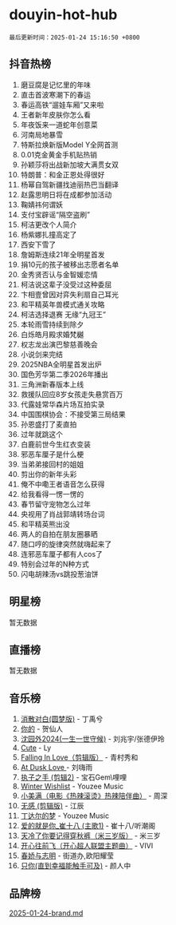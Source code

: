 # douyin-hot-hub

`最后更新时间：2025-01-24 15:16:50 +0800`

## 抖音热榜

1. 磨豆腐是记忆里的年味
1. 直击首波寒潮下的春运
1. 春运高铁“遛娃车厢”又来啦
1. 王者新年皮肤你怎么看
1. 年夜饭来一道蛇年创意菜
1. 河南局地暴雪
1. 特斯拉焕新版Model Y全网首测
1. 0.01克金黄金手机贴热销
1. 孙颖莎将出战新加坡大满贯女双
1. 特朗普：和金正恩处得很好
1. 杨幂自驾新疆找迪丽热巴当翻译
1. 赵露思明日将在成都参加活动
1. 鞠婧祎何谓妖
1. 支付宝辟谣“隔空盗刷”
1. 柯洁更改个人简介
1. 杨紫娜扎撞高定了
1. 西安下雪了
1. 詹姆斯连续21年全明星首发
1. 捐10元的孩子被移出志愿者名单
1. 金秀贤否认与金智媛恋情
1. 柯洁说这辈子没受过这种委屈
1. 卞相壹曾因对弈失利扇自己耳光
1. 和平精英年兽模式通关攻略
1. 柯洁选择退赛 无缘“九冠王”
1. 本轮雨雪持续到除夕
1. 白烁皓月殿求婚梵樾
1. 权志龙出演巴黎慈善晚会
1. 小说剑来完结
1. 2025NBA全明星首发出炉
1. 国色芳华第二季2026年播出
1. 三角洲新春版本上线
1. 救援队回应8岁女孩走失悬赏百万
1. 代露娃常华森片场互拍实录
1. 中国围棋协会：不接受第三局结果
1. 孙恩盛打了麦直拍
1. 过年就跳这个
1. 白鹿前世今生红衣变装
1. 邪恶车厘子是什么梗
1. 当弟弟接回村的姐姐
1. 剪出你的新年头彩
1. 俺不中嘞王者语音怎么获得
1. 给我看得一愣一愣的
1. 春节留守宠物怎么过年
1. 央视用了肖战郭靖转场台词
1. 和平精英熊出没
1. 两人的自拍在朋友圈暴晒
1. 随口哼的旋律突然就嗨起来了
1. 连邪恶车厘子都有人cos了
1. 特别会过年的N种方式
1. 闪电胡辣汤vs跳投葱油饼

## 明星榜

暂无数据

## 直播榜

暂无数据

## 音乐榜

1. [消散对白(圆梦版)](https://sf5-hl-cdn-tos.douyinstatic.com/obj/tos-cn-ve-2774/og4jB5I5IizzoZVAAAzWgBMAsMDWoArfwBOiFs) - 丁禹兮
1. [你的](https://sf5-hl-cdn-tos.douyinstatic.com/obj/tos-cn-ve-2774/oYuIeKf42jB7sEV6B2upMdpYAgfrQWj0FeRegh) - 贺仙人
1. [沈园外2024(一生一世守候)](https://sf5-hl-cdn-tos.douyinstatic.com/obj/tos-cn-ve-2774/oAIYMHGCmKaYKFDd6FZBf9AfMfx1eErAAEJAFH) - 刘兆宇/张德伊玲
1. [Cute](https://sf5-hl-cdn-tos.douyinstatic.com/obj/tos-cn-ve-2774/o4IbIzHWKAAB4wsS5qMBRiiAlEBGTpQRNfFvuo) - Ly
1. [Falling In Love（剪辑版）](https://sf5-hl-cdn-tos.douyinstatic.com/obj/tos-cn-ve-2774/o8ajpA8zzgBPahbBIO8AcKGBLJezFCRd1wfP9f) - 青村秀和
1. [ At Dusk  Love ](https://sf5-hl-cdn-tos.douyinstatic.com/obj/tos-cn-ve-2774/o8CrpCf5CaYgI4ZrtQgMQAFEfuGqNnRSDQAPBc) - 刘嗨雨
1. [执子之手 (剪辑2)](https://sf5-hl-cdn-tos.douyinstatic.com/obj/tos-cn-ve-2774/oUoZLQjCc31XzqsBnBQUNgeKtYPBcgbFDwtfcu) - 宝石Gem\哩哩
1. [Winter Wishlist](https://sf5-hl-cdn-tos.douyinstatic.com/obj/tos-cn-ve-2774/oIIgUOeamCFCVAzxN6MFRLIBlLGpUqQxeeHrLE) - Youzee Music
1. [小美满（电影《热辣滚烫》热辣陪伴曲）](https://sf5-hl-cdn-tos.douyinstatic.com/obj/tos-cn-ve-2774/o0GAn2lSgfZIDUgtevCGDQYnFg4CwnrBaxbTZL) - 周深
1. [无感 (剪辑版)](https://sf5-hl-cdn-tos.douyinstatic.com/obj/tos-cn-ve-2774/o0eIsUzJBDlQaQFC5OFlgbMEZC1TFYBftOBn6p) - 江辰
1. [丁达尔的梦](https://sf5-hl-cdn-tos.douyinstatic.com/obj/tos-cn-ve-2774/oMU3WirUZBVQkAC9ccG5P2IQirziZM2RTInUY) - Youzee Music
1. [爱的就是你_崔十八 (主歌1)](https://sf5-hl-cdn-tos.douyinstatic.com/obj/tos-cn-ve-2774/oI5BO5DhFZ6UTcNCnZaOCBLtZ7WIMQGfgnXf5E) - 崔十八/听潮阁
1. [天冷了你要记得穿秋裤（米三岁版）](https://sf5-hl-cdn-tos.douyinstatic.com/obj/tos-cn-ve-2774/oQlIwVIDWiZ6BQilAorS7MA0AgCkQDvcZAdm1) - 米三岁
1. [开心往前飞（开心超人联盟主题曲）](https://sf5-hl-cdn-tos.douyinstatic.com/obj/tos-cn-ve-2774/9d8fb7c82cf1421fb93a9fe925275e0a) - VIVI
1. [春娇与志明](https://sf5-hl-cdn-tos.douyinstatic.com/obj/tos-cn-ve-2774/e530d8fceb7044b39707d7f9ff54add1) - 街道办,欧阳耀莹
1. [只你(直到幸福能触手可及)](https://sf5-hl-cdn-tos.douyinstatic.com/obj/tos-cn-ve-2774/o0lBkRDzFTeaVSUz3ZZSCBVtZ5DIMQGfgmEAuE) - 颜人中

## 品牌榜

[2025-01-24-brand.md](2025-01-24-brand.md)

